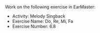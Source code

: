 Work on the following exercise in EarMaster:
- Activity: Melody Singback
- Exercise Name: Do, Re, Mi, Fa
- Exercise Number: 6.8
